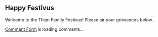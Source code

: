 ## Happy Festivus

Welcome to the Thien Family Festivus! Please air your grievances below.

<!-- begin wwww.htmlcommentbox.com -->
 <div id="HCB_comment_box"><a href="http://www.htmlcommentbox.com">Comment Form</a> is loading comments...</div>
 <link rel="stylesheet" type="text/css" href="https://www.htmlcommentbox.com/static/skins/bootstrap/twitter-bootstrap.css?v=0" />
 <script type="text/javascript" id="hcb"> /*<!--*/ if(!window.hcb_user){hcb_user={};} (function(){var s=document.createElement("script"), l=hcb_user.PAGE || (""+window.location).replace(/'/g,"%27"), h="https://www.htmlcommentbox.com";s.setAttribute("type","text/javascript");s.setAttribute("src", h+"/jread?page="+encodeURIComponent(l).replace("+","%2B")+"&mod=%241%24wq1rdBcg%249BOlJVz0I%2FQ1Ow5gkxh%2FQ%2F"+"&opts=16862&num=10&ts=1608704014774");if (typeof s!="undefined") document.getElementsByTagName("head")[0].appendChild(s);})(); /*-->*/ </script>
<!-- end www.htmlcommentbox.com -->
